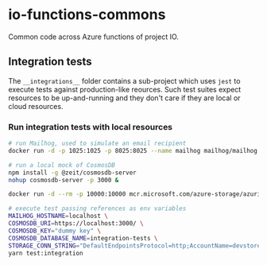 # io-functions-commons

Common code across Azure functions of project IO.

## Integration tests
The `__integrations__` folder contains a sub-project which uses `jest` to execute tests against production-like reources. Such test suites expect resources to be up-and-running and they don't care if they are local or cloud resources.

### Run integration tests with local resources
```sh
# run Mailhog, used to simulate an email recipient
docker run -d -p 1025:1025 -p 8025:8025 --name mailhog mailhog/mailhog

# run a local mock of CosmosDB
npm install -g @zeit/cosmosdb-server
nohup cosmosdb-server -p 3000 &

docker run -d --rm -p 10000:10000 mcr.microsoft.com/azure-storage/azurite azurite-blob --blobHost 0.0.0.0

# execute test passing references as env variables
MAILHOG_HOSTNAME=localhost \
COSMOSDB_URI=https://localhost:3000/ \
COSMOSDB_KEY="dummy key" \
COSMOSDB_DATABASE_NAME=integration-tests \
STORAGE_CONN_STRING="DefaultEndpointsProtocol=http;AccountName=devstoreaccount1;AccountKey=Eby8vdM02xNOcqFlqUwJPLlmEtlCDXJ1OUzFT50uSRZ6IFsuFq2UVErCz4I6tq/K1SZFPTOtr/KBHBeksoGMGw==;BlobEndpoint=http://127.0.0.1:10000/devstoreaccount1;" \
yarn test:integration
```

